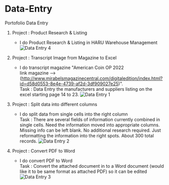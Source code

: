 # Data-Entry
Portofolio Data Entry

1. Project : Product Research & Listing <br>
   - I do Product Research & Listing in HARU Warehouse Management <br>
   ![Data Entry 4](https://user-images.githubusercontent.com/64148241/162605736-ab831b1c-2bfb-4e78-889e-98ad62a3449c.png)

2. Project : Transcript Image from Magazine to Excel <br>
   - I do transcript magazine "American Coin OP 2022 <br> 
   link magazine --> (http://www.mirabelsmagazinecentral.com/digitaledition/index.html?id=d58d0553-8e4e-4739-af2d-3df909027e25)". <br>
   Task : Data Entry the manufacturers and suppliers listing on the excel starting page 14 to 23.
   ![Data Entry 1](https://user-images.githubusercontent.com/64148241/158172681-3e0f78e2-4b2b-4d98-86a7-10ce6353b2d6.png)
   
3. Project : Split data into different columns <br>
   - I do split data from single cells into the right column <br>
   Task : There are several fields of information currently combined in single cells. Need the information moved into appropriate columns. Missing info can be left blank. No     additional research required. Just reformatting the information into the right spots. About 300 total records.
   ![Data Entry 2](https://user-images.githubusercontent.com/64148241/158311181-df1eb221-c1d8-4e5f-a678-f963d7215c33.png)
   
4. Project : Convert PDF to Word <br>
   - I do convert PDF to Word <br>
   Task : Convert the attached document in to a Word document (would like it to be same format as attached PDF) so it can be edited
   ![Data Entry 3](https://user-images.githubusercontent.com/64148241/158718254-a36f3e25-ac32-4397-882e-5ba870528e78.png)


   

   
